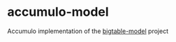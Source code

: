 accumulo-model
======

Accumulo implementation of the [bigtable-model](https://github.com/nearinfinity/bigtable-model) project
